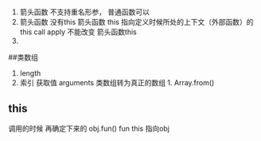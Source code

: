 ##
1. 箭头函数 不支持重名形参， 普通函数可以
2. 箭头函数 没有this 箭头函数 this 指向定义时候所处的上下文（外部函数）的this
call apply 不能改变 箭头函数this
3. 

##类数组
1. length
2. 索引 获取值
arguments 类数组转为真正的数组
            1. Array.from()


## this
调用的时候 再确定下来的
obj.fun()  fun this 指向obj